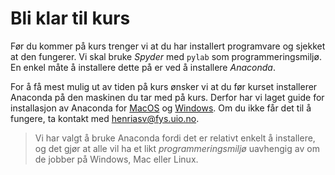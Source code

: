 # Bli klar til kurs

Før du kommer på kurs trenger vi at du har installert programvare og sjekket at den fungerer. Vi skal bruke *Spyder* med `pylab` som programmeringsmiljø. En enkel måte å installere dette på er ved å installere *Anaconda*. 

For å få mest mulig ut av tiden på kurs ønsker vi at du før kurset installerer Anaconda på den maskinen du tar med på kurs. Derfor har vi laget guide for installasjon av Anaconda for [MacOS](./mac/anaconda_mac) og [Windows](./windows/anaconda_windows). Om du ikke får det til å fungere, ta kontakt med [henriasv@fys.uio.no](mailto:henriasv@fys.uio.no).

> Vi har valgt å bruke Anaconda fordi det er relativt enkelt å installere, og det gjør at alle vil ha et likt *programmeringsmiljø* uavhengig av om de jobber på Windows, Mac eller Linux. 

